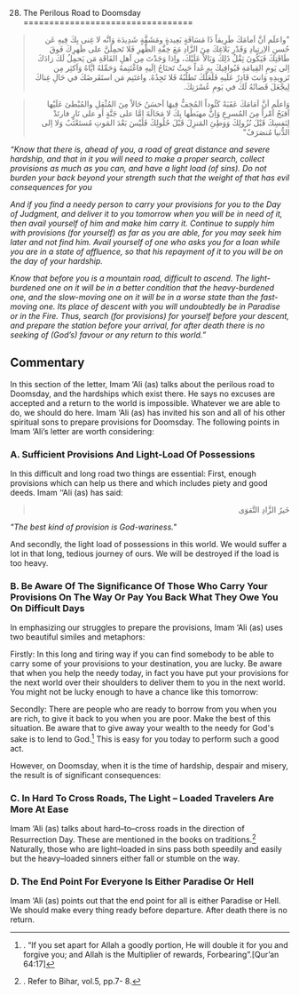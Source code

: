 28) The Perilous Road to Doomsday
=================================

<blockquote dir="rtl">
  <p>
"واعلَم اَنَّ اَمامَكَ طَرِيقاً ذَا مَسَافَةٍ بَعِيدةٍ ومَشَقَّةٍ
شَدِيدَة وَانَّه لا غِنى بِكَ فِيهِ عَن حُسنِ الاِرتِيادِ وَقَدْرِ
بَلاغِكَ مِنَ الزَّادِ مَعَ خِفَّةِ الظَّهرِ فَلا تَحمِلَنَّ على
ظَهرِكَ فَوقَ طَاقَتِكَ فَيَكُونَ ثِقْلُ ذَلِكَ وَبَالاً عَلَيْكَ،
واِذا وَجَدْتَ مِن اَهلِ الفَاقَةِ مَن يَحمِلُ لَكَ زادَكَ اِلى يَومِ
القِيامَةِ فَيُوافِيكَ بِهِ غَداً حَيثُ تَحتَاجُ اِلَيهِ فاغْتَنِمهُ
وَحَمِّلهُ ايَّاهُ وَاَكثِر مِن تَزوِيدِهِ وَانتَ قَادِرٌ عَلَيهِ
فَلَعَلَّكَ تَطلُبُهُ فَلا تَجِدُهُ. واغتَنِم مَن استَقَرضَكَ في حَالِ
غِناكَ لِيجْعَلَ قَضائَهُ لَكَ في يَومِ عُسْرَتِكَ.
  </p>
</blockquote>

<blockquote dir="rtl">
  <p>
وَاعلَم اَنَّ اَمَامَكَ عَقَبَةً كَئُوداً المُخِفُّ فِيهَا اَحسَنُ
حَالاً مِنَ المُثْقِلِ والمُبْطئ عَلَيْها اَقبَحُ اَمْراً مِنَ
المُسرِعِ وَاِنَّ مهبَطَها بِكَ لا مَحَالَةَ اِمَّا على جَنَّةٍ اَو
على نَارٍ فارتَدْ لِنَفسِكَ قَبْلَ نُزُولِكَ وَوَطِئِ المَنزِلَ قَبْلَ
حُلُولِكَ فَلَيْسَ بَعْدَ المَوتِ مُستَعْتَبٌ وَلا اِلى الدُّنيا
مُنصَرَفٌ"
  </p>
</blockquote>

*“Know that there is, ahead of you, a road of great distance and severe
hardship, and that in it you will need to make a proper search, collect
provisions as much as you can, and have a light load (of sins). Do not
burden your back beyond your strength such that the weight of that has
evil consequences for you*

*And if you find a needy person to carry your provisions for you to the
Day of Judgment, and deliver it to you tomorrow when you will be in need
of it, then avail yourself of him and make him carry it. Continue to
supply him with provisions (for yourself) as far as you are able, for
you may seek him later and not find him. Avail yourself of one who asks
you for a loan while you are in a state of affluence, so that his
repayment of it to you will be on the day of your hardship.*

*Know that before you is a mountain road, difficult to ascend. The
light-burdened one on it will be in a better condition that the
heavy-burdened one, and the slow-moving one on it will be in a worse
state than the fast-moving one. Its place of descent with you will
undoubtedly be in Paradise or in the Fire. Thus, search (for provisions)
for yourself before your descent, and prepare the station before your
arrival, for after death there is no seeking of (God’s) favour or any
return to this world.”*

Commentary
----------

In this section of the letter, Imam ‘Ali (as) talks about the perilous
road to Doomsday, and the hardships which exist there. He says no
excuses are accepted and a return to the world is impossible. Whatever
we are able to do, we should do here. Imam ‘Ali (as) has invited his son
and all of his other spiritual sons to prepare provisions for
Doomsday.
The following points in Imam ‘Ali’s letter are worth considering:

### A. Sufficient Provisions And Light-Load Of Possessions

In this difficult and long road two things are essential: First, enough
provisions which can help us there and which includes piety and good
deeds. Imam ‘‘Ali (as) has said:

<blockquote dir="rtl">
  <p>
خَيرُ الزَّادِ التَّقوَى
  </p>
</blockquote>

*"The best kind of provision is God-wariness."*

And secondly, the light load of possessions in this world. We would
suffer a lot in that long, tedious journey of ours. We will be destroyed
if the load is too heavy.

### B. Be Aware Of The Significance Of Those Who Carry Your Provisions On The Way Or Pay You Back What They Owe You On Difficult Days

In emphasizing our struggles to prepare the provisions, Imam ‘Ali (as)
uses two beautiful similes and metaphors:

Firstly: In this long and tiring way if you can find somebody to be able
to carry some of your provisions to your destination, you are lucky. Be
aware that when you help the needy today, in fact you have put your
provisions for the next world over their shoulders to deliver them to
you in the next world. You might not be lucky enough to have a chance
like this tomorrow:

Secondly: There are people who are ready to borrow from you when you are
rich, to give it back to you when you are poor. Make the best of this
situation. Be aware that to give away your wealth to the needy for God's
sake is to lend to God.[^1] This is easy for you today to perform such a
good act.

However, on Doomsday, when it is the time of hardship, despair and
misery, the result is of significant consequences:

### C. In Hard To Cross Roads, The Light – Loaded Travelers Are More At Ease

Imam ‘Ali (as) talks about hard–to–cross roads in the direction of
Resurrection Day. These are mentioned in the books on traditions.[^2]
Naturally, those who are light–loaded in sins pass both speedily and
easily but the heavy–loaded sinners either fall or stumble on the way.

### D. The End Point For Everyone Is Either Paradise Or Hell

Imam ‘Ali (as) points out that the end point for all is either Paradise
or Hell. We should make every thing ready before departure. After death
there is no return.

[^1]: . “If you set apart for Allah a goodly portion, He will double it
for you and forgive you; and Allah is the Multiplier of rewards,
Forbearing”.[Qur’an 64:17]

[^2]: . Refer to Bihar, vol.5, pp.7- 8.


